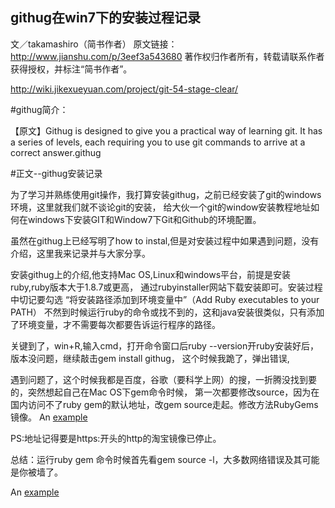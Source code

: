 ## githug在win7下的安装过程记录

文／takamashiro（简书作者）
原文链接：http://www.jianshu.com/p/3eef3a543680
著作权归作者所有，转载请联系作者获得授权，并标注“简书作者”。

http://wiki.jikexueyuan.com/project/git-54-stage-clear/

#githug简介：

【原文】Githug is designed to give you a practical way of learning git. 
        It has a series of levels, each requiring you to use git commands to arrive at a correct answer.githug

#正文--githug安装记录

为了学习并熟练使用git操作，我打算安装githug，之前已经安装了git的windows环境，这里就我们就不谈论git的安装，
给大伙一个git的window安装教程地址如何在windows下安装GIT和Window7下Git和Github的环境配置。

虽然在githug上已经写明了how to instal,但是对安装过程中如果遇到问题，没有介绍，这里我来记录并与大家分享。

安装githug上的介绍,他支持Mac OS,Linux和windows平台，前提是安装ruby,ruby版本大于1.8.7或更高，
通过rubyinstaller网站下载安装即可。安装过程中切记要勾选 “将安装路径添加到环境变量中”（Add Ruby executables to your PATH）
不然到时候运行ruby的命令或找不到的，这和java安装很类似，只有添加了环境变量，才不需要每次都要告诉运行程序的路径。

关键到了，win+R,输入cmd，打开命令窗口后ruby --version开ruby安装好后，版本没问题，继续敲击gem install githug，
这个时候我跪了，弹出错误,

遇到问题了，这个时候我都是百度，谷歌（要科学上网）的搜，一折腾没找到要的，突然想起自己在Mac OS下gem命令时候，
第一次都要修改source，因为在国内访问不了ruby gem的默认地址，改gem source走起。修改方法RubyGems 镜像。
An [example](http://blog.csdn.net/hshl1214/article/details/49175223 "RubyGems 镜像2")


PS:地址记得要是https:开头的http的淘宝镜像已停止。

总结：运行ruby gem 命令时候首先看gem source -l，大多数网络错误及其可能是你被墙了。

An [example](http://url.com/ "Title")
